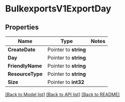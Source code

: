 # BulkexportsV1ExportDay

## Properties
Name | Type | Notes
------------ | ------------- | -------------
**CreateDate** | Pointer to **string** | 
**Day** | Pointer to **string** | 
**FriendlyName** | Pointer to **string** | 
**ResourceType** | Pointer to **string** | 
**Size** | Pointer to **int32** | 

[[Back to Model list]](../README.md#documentation-for-models) [[Back to API list]](../README.md#documentation-for-api-endpoints) [[Back to README]](../README.md)


